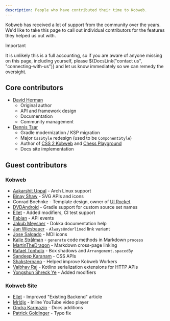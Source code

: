 ```yaml
---
description: People who have contributed their time to Kobweb.
---
```


Kobweb has received a lot of support from the community over the years. We'd like to take this page to call out
individual contributors for the features they helped us out with. 

> [!IMPORTANT]
> It is unlikely this is a full accounting, so if you are aware of anyone missing on this page, including yourself,
> please ${DocsLink("contact us", "connecting-with-us")} and let us know immediately so we can remedy the oversight.

## Core contributors

* [David Herman](https://github.com/bitspittle)
  * Original author
  * API and framework design
  * Documentation
  * Community management
* [Dennis Tsar](https://github.com/DennisTsar)
  * Gradle modernization / KSP migration
  * Major `CssStyle` redesign (used to be `ComponentStyle`)
  * Author of [CSS 2 Kobweb](https://opletter.github.io/css2kobweb/) and [Chess Playground](http://chess-playground.fly.dev/)
  * Docs site implementation

## Guest contributors

### Kobweb

* [Aakarshit Uppal](https://github.com/aksh1618) - Arch Linux support
* [Binay Shaw](https://github.com/binayshaw7777) - SVG APIs and icons
* Conrad Boehnke - Template design, owner of [UI Rocket](https://ui-rocket.com)
* [DVDAndroid](https://github.com/DVDAndroid) - Gradle support for custom source set names
* [Ellet](https://github.com/EchoEllet) - Added modifiers, CI test support
* [Fabian](https://github.com/zypus) - API events
* [Jakub Meysner](https://github.com/jakubmeysner) - Dokka documentation help
* [Jan Wiesbauer](https://github.com/Geanik) - `AlwaysUnderlined` link variant
* [Jose Salgado](https://github.com/jassycliq) - MDI icons
* [Kalle Strålman](https://github.com/kjeller) - `generate` code methods in Markdown `process`
* [MartinTheDragon](https://github.com/MartinTheDragon) - Markdown cross-page linking
* [Rafael Tonholo](https://github.com/rafaeltonholo) - Box shadows and `Arrangement.spacedBy`
* [Sandeep Karanam](https://github.com/sandeepjak2007) - CSS APIs
* [Shaksternano](https://github.com/shaksternano) - Helped improve Kobweb Workers
* [Vaibhav Raj](https://github.com/dead8309) - Kotlinx serialization extensions for HTTP APIs 
* [Yongshun Shreck Ye](https://github.com/ShreckYe) - Added modifiers

### Kobweb Site

* [Ellet](https://github.com/EchoEllet) - Improved "Existing Backend" article
* [Mrldjx](https://github.com/mrljdx) - Inline YouTube video player
* [Ondra Karmazín](https://github.com/okarmazin) - Docs additions
* [Patrick Goldinger](https://github.com/patrickgold) - Typo fix